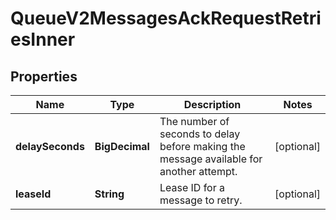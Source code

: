 

# QueueV2MessagesAckRequestRetriesInner


## Properties

| Name | Type | Description | Notes |
|------------ | ------------- | ------------- | -------------|
|**delaySeconds** | **BigDecimal** | The number of seconds to delay before making the message available for another attempt. |  [optional] |
|**leaseId** | **String** | Lease ID for a message to retry. |  [optional] |



